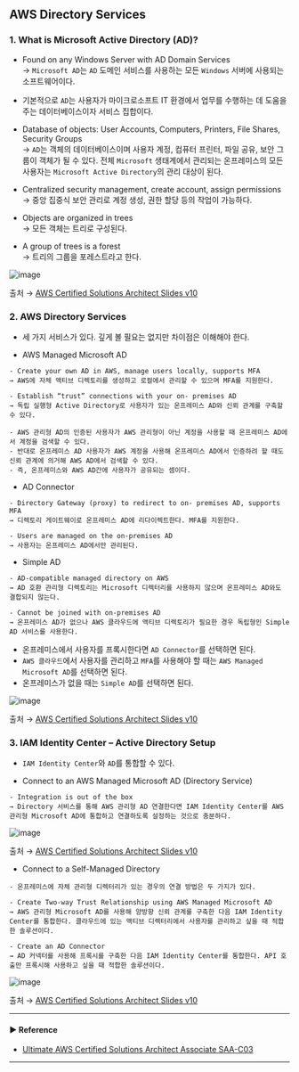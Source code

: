## AWS Directory Services
### 1. What is Microsoft Active Directory (AD)?
- Found on any Windows Server with AD Domain Services  
→ `Microsoft AD`는 `AD` 도메인 서비스를 사용하는 모든 `Windows` 서버에 사용되는 소프트웨어이다. 

- 기본적으로 `AD`는 사용자가 마이크로소프트 IT 환경에서 업무를 수행하는 데 도움을 주는 데이터베이스이자 서비스 집합이다.

- Database of objects: User Accounts, Computers, Printers, File Shares, Security Groups  
→ `AD`는 객체의 데이터베이스이며 사용자 계정, 컴퓨터 프린터, 파일 공유, 보안 그룹이 객체가 될 수 있다. 전체 `Microsoft` 생태계에서 관리되는 온프레미스의 모든 사용자는 `Microsoft Active Directory`의 관리 대상이 된다.

- Centralized security management, create account, assign permissions  
→ 중앙 집중식 보안 관리로 계정 생성, 권한 할당 등의 작업이 가능하다.

- Objects are organized in trees  
→ 모든 객체는 트리로 구성된다.

- A group of trees is a forest  
→ 트리의 그룹을 포레스트라고 한다.

![image](https://user-images.githubusercontent.com/97398071/236678454-44f50a74-7518-4980-8def-aa89b1fae173.png)

출처 → [AWS Certified Solutions Architect Slides v10](https://courses.datacumulus.com/downloads/certified-solutions-architect-pn9/)

### 2. AWS Directory Services
- 세 가지 서비스가 있다. 깊게 볼 필요는 없지만 차이점은 이해해야 한다.

- AWS Managed Microsoft AD  
~~~
- Create your own AD in AWS, manage users locally, supports MFA
→ AWS에 자체 액티브 디렉토리를 생성하고 로컬에서 관리할 수 있으며 MFA를 지원한다. 

- Establish “trust” connections with your on- premises AD
→ 독립 실행형 Active Directory로 사용자가 있는 온프레미스 AD와 신뢰 관계를 구축할 수 있다. 

- AWS 관리형 AD의 인증된 사용자가 AWS 관리형이 아닌 계정을 사용할 때 온프레미스 AD에서 계정을 검색할 수 있다.
- 반대로 온프레미스 AD 사용자가 AWS 계정을 사용해 온프레미스 AD에서 인증하려 할 때도 신뢰 관계에 의거해 AWS AD에서 검색할 수 있다.
- 즉, 온프레미스와 AWS AD간에 사용자가 공유되는 셈이다.
~~~

- AD Connector  
~~~
- Directory Gateway (proxy) to redirect to on- premises AD, supports MFA
→ 디렉토리 게이트웨이로 온프레미스 AD에 리다이렉트한다. MFA를 지원한다.

- Users are managed on the on-premises AD
→ 사용자는 온프레미스 AD에서만 관리된다.
~~~

- Simple AD  
~~~
- AD-compatible managed directory on AWS
→ AD 호환 관리형 디렉토리는 Microsoft 디렉터리를 사용하지 않으며 온프레미스 AD와도 결합되지 않는다.

- Cannot be joined with on-premises AD
→ 온프레미스 AD가 없으나 AWS 클라우드에 액티브 디렉토리가 필요한 경우 독립형인 Simple AD 서비스를 사용한다.
~~~

- 온프레미스에서 사용자를 프록시한다면 `AD Connector`를 선택하면 된다.
- `AWS 클라우드`에서 사용자를 관리하고 `MFA`를 사용해야 할 때는 `AWS Managed Microsoft AD`를 선택하면 된다.
- 온프레미스가 없을 때는 `Simple AD`를 선택하면 된다.

![image](https://user-images.githubusercontent.com/97398071/236678504-f09e620e-1e1e-4c56-b6a3-beecd5727086.png)

출처 → [AWS Certified Solutions Architect Slides v10](https://courses.datacumulus.com/downloads/certified-solutions-architect-pn9/)

### 3. IAM Identity Center – Active Directory Setup
- `IAM Identity Center`와 `AD`를 통합할 수 있다.

- Connect to an AWS Managed Microsoft AD (Directory Service)
~~~
- Integration is out of the box
→ Directory 서비스를 통해 AWS 관리형 AD 연결한다면 IAM Identity Center를 AWS 관리형 Microsoft AD에 통합하고 연결하도록 설정하는 것으로 충분하다.
~~~

![image](https://user-images.githubusercontent.com/97398071/236678808-6ec3f21e-af72-43f0-8282-e0fb3de1efb8.png)

출처 → [AWS Certified Solutions Architect Slides v10](https://courses.datacumulus.com/downloads/certified-solutions-architect-pn9/)

- Connect to a Self-Managed Directory
~~~
- 온프레미스에 자체 관리형 디렉터리가 있는 경우의 연결 방법은 두 가지가 있다. 

- Create Two-way Trust Relationship using AWS Managed Microsoft AD
→ AWS 관리형 Microsoft AD를 사용해 양방향 신뢰 관계를 구축한 다음 IAM Identity Center를 통합한다. 클라우드에 있는 액티브 디렉터리에서 사용자를 관리하고 싶을 때 적합한 솔루션이다.

- Create an AD Connector
→ AD 커넥터를 사용해 프록시를 구축한 다음 IAM Identity Center를 통합한다. API 호출만 프록시해 사용하고 싶을 때 적합한 솔루션이다.
~~~

![image](https://user-images.githubusercontent.com/97398071/236678829-7198ca07-0a5f-431b-aa3d-92aeb08113df.png)

출처 → [AWS Certified Solutions Architect Slides v10](https://courses.datacumulus.com/downloads/certified-solutions-architect-pn9/)

---
#### ▶ Reference
- [Ultimate AWS Certified Solutions Architect Associate SAA-C03](https://www.udemy.com/course/aws-certified-solutions-architect-associate-saa-c03/)
---